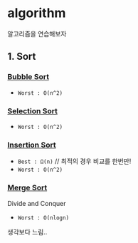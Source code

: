 # algorithm

알고리즘을 연습해보자

## 1. Sort

### [Bubble Sort](src/sort/BubbleSort.java)

* `Worst : O(n^2)`

### [Selection Sort](src/sort/SelectionSort.java)

* `Worst : O(n^2)`

### [Insertion Sort](src/sort/InsertionSort.java)

* `Best : Ω(n)` // 최적의 경우 비교를 한번만! 
* `Worst : O(n^2)`

### [Merge Sort](src/sort/MergeSort.java)

Divide and Conquer

* `Worst : O(nlogn)`

생각보다 느림..



